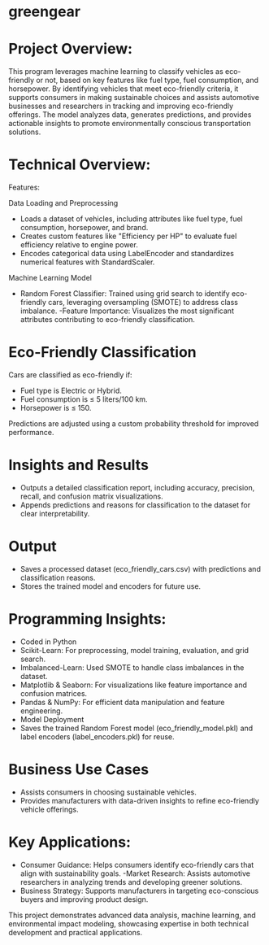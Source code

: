 # greengear

# Project Overview:
This program leverages machine learning to classify vehicles as eco-friendly or not, based on key features like fuel type, fuel consumption, and horsepower. By identifying vehicles that meet eco-friendly criteria, it supports consumers in making sustainable choices and assists automotive businesses and researchers in tracking and improving eco-friendly offerings. The model analyzes data, generates predictions, and provides actionable insights to promote environmentally conscious transportation solutions.


# Technical Overview:

Features:

Data Loading and Preprocessing
- Loads a dataset of vehicles, including attributes like fuel type, fuel consumption, horsepower, and brand.
- Creates custom features like "Efficiency per HP" to evaluate fuel efficiency relative to engine power.
- Encodes categorical data using LabelEncoder and standardizes numerical features with StandardScaler.

Machine Learning Model
- Random Forest Classifier: Trained using grid search to identify eco-friendly cars, leveraging oversampling (SMOTE) to address class imbalance.
-Feature Importance: Visualizes the most significant attributes contributing to eco-friendly classification.

# Eco-Friendly Classification

Cars are classified as eco-friendly if:
- Fuel type is Electric or Hybrid.
- Fuel consumption is ≤ 5 liters/100 km.
- Horsepower is ≤ 150.

Predictions are adjusted using a custom probability threshold for improved performance.

# Insights and Results
- Outputs a detailed classification report, including accuracy, precision, recall, and confusion matrix visualizations.
- Appends predictions and reasons for classification to the dataset for clear interpretability.

# Output
- Saves a processed dataset (eco_friendly_cars.csv) with predictions and classification reasons.
- Stores the trained model and encoders for future use.

# Programming Insights:
- Coded in Python
- Scikit-Learn: For preprocessing, model training, evaluation, and grid search.
- Imbalanced-Learn: Used SMOTE to handle class imbalances in the dataset.
- Matplotlib & Seaborn: For visualizations like feature importance and confusion matrices.
- Pandas & NumPy: For efficient data manipulation and feature engineering.
- Model Deployment
- Saves the trained Random Forest model (eco_friendly_model.pkl) and label encoders (label_encoders.pkl) for reuse.

# Business Use Cases
- Assists consumers in choosing sustainable vehicles.
- Provides manufacturers with data-driven insights to refine eco-friendly vehicle offerings.

# Key Applications:
- Consumer Guidance: Helps consumers identify eco-friendly cars that align with sustainability goals.
 -Market Research: Assists automotive researchers in analyzing trends and developing greener solutions.
- Business Strategy: Supports manufacturers in targeting eco-conscious buyers and improving product design.

This project demonstrates advanced data analysis, machine learning, and environmental impact modeling, showcasing expertise in both technical development and practical applications.
